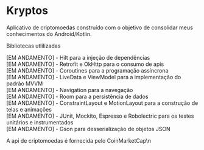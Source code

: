 # Kryptos


Aplicativo de criptomoedas construído com o objetivo de consolidar meus conhecimentos do Android/Kotlin.


Bibliotecas utlilizadas


[EM ANDAMENTO] - Hilt para a injeção de dependências<br/>
[EM ANDAMENTO] - Retrofit e OkHttp para o consumo de apis<br/>
[EM ANDAMENTO] - Coroutines para a programação assíncrona<br/>
[EM ANDAMENTO] - LiveData e ViewModel para a implementação do padrão MVVM<br/>
[EM ANDAMENTO] - Navigation para a navegação<br/>
[EM ANDAMENTO] - Room para a persistência de dados<br/>
[EM ANDAMENTO] - ConstraintLayout e MotionLayout para a construção de telas e animações<br/>
[EM ANDAMENTO] - JUnit, Mockito, Espresso e Robolectric para os testes unitários e instrumentados<br/>
[EM ANDAMENTO] - Gson para desserialização de objetos JSON


A api de criptomoedas é fornecida pelo CoinMarketCap\n
